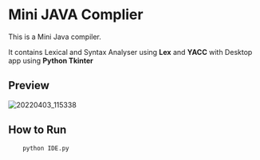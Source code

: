 # Mini JAVA Complier

This is a Mini Java compiler.

It contains Lexical and Syntax Analyser using **Lex** and **YACC** with Desktop app using **Python Tkinter**

## Preview 
![20220403_115338](https://user-images.githubusercontent.com/62222721/161425608-3b84d845-24ed-4fa1-955f-0af9c7574af3.gif)

## How to Run
``` bash
    python IDE.py
```
